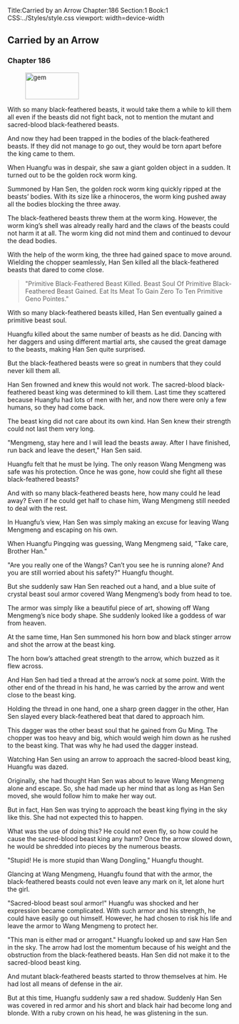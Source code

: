 Title:Carried by an Arrow 
Chapter:186 
Section:1 
Book:1 
CSS:../Styles/style.css 
viewport: width=device-width
  
## Carried by an Arrow
### Chapter 186 
<figure>
	<img src="../Images/gem.gif" alt="gem" id="gem" width="120" height="60" />
</figure>
  

  
  With so many black-feathered beasts, it would take them a while to kill them all even if the beasts did not fight back, not to mention the mutant and sacred-blood black-feathered beasts.

And now they had been trapped in the bodies of the black-feathered beasts. If they did not manage to go out, they would be torn apart before the king came to them.

When Huangfu was in despair, she saw a giant golden object in a sudden. It turned out to be the golden rock worm king.

Summoned by Han Sen, the golden rock worm king quickly ripped at the beasts’ bodies. With its size like a rhinoceros, the worm king pushed away all the bodies blocking the three away.

The black-feathered beasts threw them at the worm king. However, the worm king’s shell was already really hard and the claws of the beasts could not harm it at all. The worm king did not mind them and continued to devour the dead bodies.

With the help of the worm king, the three had gained space to move around. Wielding the chopper seamlessly, Han Sen killed all the black-feathered beasts that dared to come close.

> "Primitive Black-Feathered Beast Killed. Beast Soul Of Primitive Black-Feathered Beast Gained. Eat Its Meat To Gain Zero To Ten Primitive Geno Pointes."

With so many black-feathered beasts killed, Han Sen eventually gained a primitive beast soul.

Huangfu killed about the same number of beasts as he did. Dancing with her daggers and using different martial arts, she caused the great damage to the beasts, making Han Sen quite surprised.

But the black-feathered beasts were so great in numbers that they could never kill them all.

Han Sen frowned and knew this would not work. The sacred-blood black-feathered beast king was determined to kill them. Last time they scattered because Huangfu had lots of men with her, and now there were only a few humans, so they had come back.

The beast king did not care about its own kind. Han Sen knew their strength could not last them very long.

"Mengmeng, stay here and I will lead the beasts away. After I have finished, run back and leave the desert," Han Sen said.

Huangfu felt that he must be lying. The only reason Wang Mengmeng was safe was his protection. Once he was gone, how could she fight all these black-feathered beasts?

And with so many black-feathered beasts here, how many could he lead away? Even if he could get half to chase him, Wang Mengmeng still needed to deal with the rest.

In Huangfu’s view, Han Sen was simply making an excuse for leaving Wang Mengmeng and escaping on his own.

When Huangfu Pingqing was guessing, Wang Mengmeng said, "Take care, Brother Han."

"Are you really one of the Wangs? Can’t you see he is running alone? And you are still worried about his safety?" Huangfu thought.

But she suddenly saw Han Sen reached out a hand, and a blue suite of crystal beast soul armor covered Wang Mengmeng’s body from head to toe.

The armor was simply like a beautiful piece of art, showing off Wang Mengmeng’s nice body shape. She suddenly looked like a goddess of war from heaven.

At the same time, Han Sen summoned his horn bow and black stinger arrow and shot the arrow at the beast king.

The horn bow’s attached great strength to the arrow, which buzzed as it flew across.

And Han Sen had tied a thread at the arrow’s nock at some point. With the other end of the thread in his hand, he was carried by the arrow and went close to the beast king.

Holding the thread in one hand, one a sharp green dagger in the other, Han Sen slayed every black-feathered beat that dared to approach him.

This dagger was the other beast soul that he gained from Gu Ming. The chopper was too heavy and big, which would weigh him down as he rushed to the beast king. That was why he had used the dagger instead.

Watching Han Sen using an arrow to approach the sacred-blood beast king, Huangfu was dazed.

Originally, she had thought Han Sen was about to leave Wang Mengmeng alone and escape. So, she had made up her mind that as long as Han Sen moved, she would follow him to make her way out.

But in fact, Han Sen was trying to approach the beast king flying in the sky like this. She had not expected this to happen.

What was the use of doing this? He could not even fly, so how could he cause the sacred-blood beast king any harm? Once the arrow slowed down, he would be shredded into pieces by the numerous beasts.

"Stupid! He is more stupid than Wang Dongling," Huangfu thought.

Glancing at Wang Mengmeng, Huangfu found that with the armor, the black-feathered beasts could not even leave any mark on it, let alone hurt the girl.

"Sacred-blood beast soul armor!" Huangfu was shocked and her expression became complicated. With such armor and his strength, he could have easily go out himself. However, he had chosen to risk his life and leave the armor to Wang Mengmeng to protect her.

"This man is either mad or arrogant." Huangfu looked up and saw Han Sen in the sky. The arrow had lost the momentum because of his weight and the obstruction from the black-feathered beasts. Han Sen did not make it to the sacred-blood beast king.

And mutant black-feathered beasts started to throw themselves at him. He had lost all means of defense in the air.

But at this time, Huangfu suddenly saw a red shadow. Suddenly Han Sen was covered in red armor and his short and black hair had become long and blonde. With a ruby crown on his head, he was glistening in the sun.
